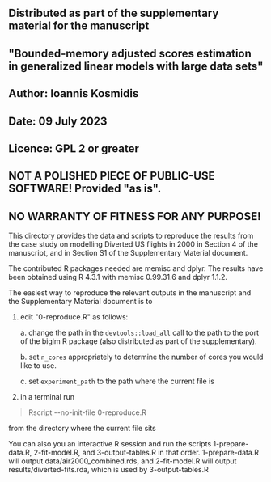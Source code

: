 ## Distributed as part of the supplementary material for the manuscript
## "Bounded-memory adjusted scores estimation in generalized linear models with large data sets"
##
## Author: Ioannis Kosmidis
## Date: 09 July 2023
## Licence: GPL 2 or greater
## NOT A POLISHED PIECE OF PUBLIC-USE SOFTWARE!  Provided "as is".
## NO WARRANTY OF FITNESS FOR ANY PURPOSE!

This directory provides the data and scripts to reproduce the results
from the case study on modelling Diverted US flights in 2000 in
Section 4 of the manuscript, and in Section S1 of the Supplementary
Material document.


The contributed R packages needed are memisc and dplyr. The results
have been obtained using R 4.3.1 with memisc 0.99.31.6 and dplyr
1.1.2.


The easiest way to reproduce the relevant outputs in the manuscript
and the Supplementary Material document is to

1. edit "0-reproduce.R" as follows:

   a. change the path in the `devtools::load_all` call to the path to
   the port of the biglm R package (also distributed as part of the
   supplementary).

   b. set `n_cores` appropriately to determine the number of cores you would like
   to use.

   c. set `experiment_path` to the path where the current file is

2. in a terminal run

> Rscript --no-init-file 0-reproduce.R

  from the directory where the current file sits


You can also you an interactive R session and run the scripts
1-prepare-data.R, 2-fit-model.R, and 3-output-tables.R in that
order. 1-prepare-data.R will output data/air2000_combined.rds, and
2-fit-model.R will output results/diverted-fits.rda, which is used by
3-output-tables.R
